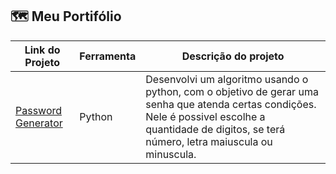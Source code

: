 ## 🗺 Meu Portifólio


| Link do Projeto        | Ferramenta | Descrição do projeto     |
|-------------|-------|----------------|
| [Password Generator](https://github.com/beatrizgba/Projetos/blob/main/Password_Generator.ipynb)       | Python    | Desenvolvi um algoritmo usando o python, com o objetivo de gerar uma senha que atenda certas condições. Nele é possivel escolhe a quantidade de digitos, se terá número, letra maiuscula ou minuscula.     |
